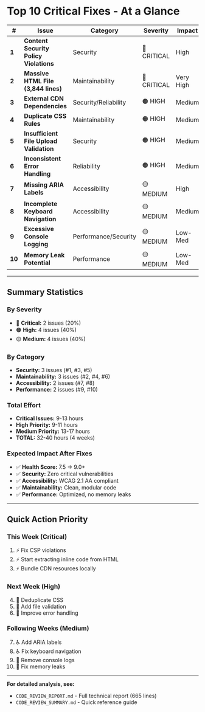 # Top 10 Critical Fixes - At a Glance

| # | Issue | Category | Severity | Impact | Effort | Files Affected |
|---|-------|----------|----------|--------|--------|----------------|
| **1** | **Content Security Policy Violations** | Security | 🔴 CRITICAL | High | 1-2h | `src/index.html` |
| **2** | **Massive HTML File (3,844 lines)** | Maintainability | 🔴 CRITICAL | Very High | 6-8h | `src/index.html`, `src/ui/*` (new) |
| **3** | **External CDN Dependencies** | Security/Reliability | 🟠 HIGH | Medium | 2-3h | `src/index.html`, `package.json` |
| **4** | **Duplicate CSS Rules** | Maintainability | 🟠 HIGH | Medium | 4-5h | `src/index.html`, `src/styles/*` |
| **5** | **Insufficient File Upload Validation** | Security | 🟠 HIGH | Medium | 2h | `src/index.js` (lines 212-268) |
| **6** | **Inconsistent Error Handling** | Reliability | 🟠 HIGH | Medium | 3-4h | `src/index.js`, `src/utils/AnimationManager.js` |
| **7** | **Missing ARIA Labels** | Accessibility | 🟡 MEDIUM | High | 4-5h | `src/index.html` (all interactive elements) |
| **8** | **Incomplete Keyboard Navigation** | Accessibility | 🟡 MEDIUM | Medium | 3-4h | `src/index.js` (setupHelpBar, setupTabs) |
| **9** | **Excessive Console Logging** | Performance/Security | 🟡 MEDIUM | Low-Med | 2-3h | `src/index.js` (20+ instances) |
| **10** | **Memory Leak Potential** | Performance | 🟡 MEDIUM | Low-Med | 4-5h | `src/index.js` (event listeners) |

---

## Summary Statistics

### By Severity
- 🔴 **Critical:** 2 issues (20%)
- 🟠 **High:** 4 issues (40%)
- 🟡 **Medium:** 4 issues (40%)

### By Category
- **Security:** 3 issues (#1, #3, #5)
- **Maintainability:** 3 issues (#2, #4, #6)
- **Accessibility:** 2 issues (#7, #8)
- **Performance:** 2 issues (#9, #10)

### Total Effort
- **Critical Issues:** 9-13 hours
- **High Priority:** 9-11 hours
- **Medium Priority:** 13-17 hours
- **TOTAL:** 32-40 hours (4 weeks)

### Expected Impact After Fixes
- ✅ **Health Score:** 7.5 → 9.0+
- ✅ **Security:** Zero critical vulnerabilities
- ✅ **Accessibility:** WCAG 2.1 AA compliant
- ✅ **Maintainability:** Clean, modular code
- ✅ **Performance:** Optimized, no memory leaks

---

## Quick Action Priority

### This Week (Critical)
1. ⚡ Fix CSP violations
2. ⚡ Start extracting inline code from HTML
3. ⚡ Bundle CDN resources locally

### Next Week (High)
4. 🔧 Deduplicate CSS
5. 🔧 Add file validation
6. 🔧 Improve error handling

### Following Weeks (Medium)
7. ♿ Add ARIA labels
8. ♿ Fix keyboard navigation
9. 🚀 Remove console logs
10. 🚀 Fix memory leaks

---

**For detailed analysis, see:**
- `CODE_REVIEW_REPORT.md` - Full technical report (665 lines)
- `CODE_REVIEW_SUMMARY.md` - Quick reference guide
